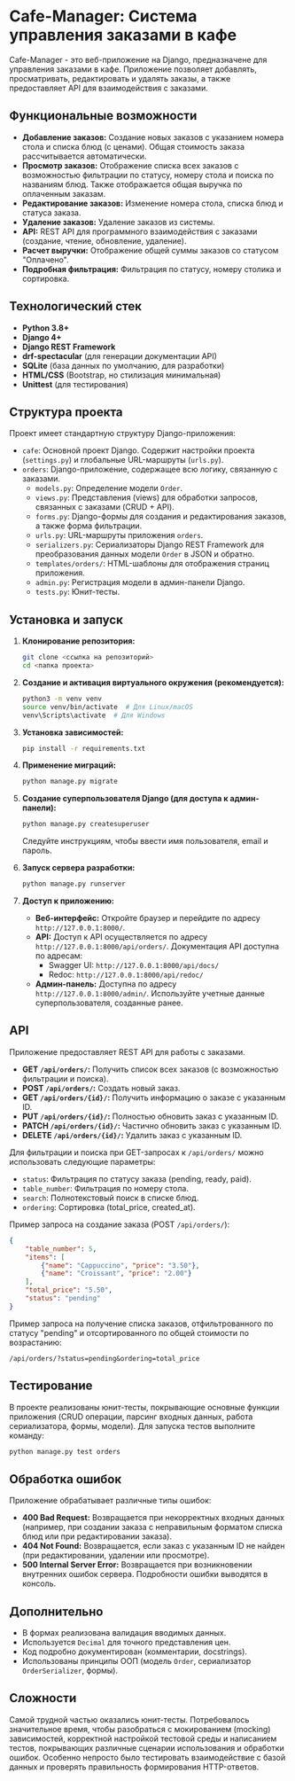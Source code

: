 # Cafe-Manager: Система управления заказами в кафе

Cafe-Manager - это веб-приложение на Django, предназначене для управления заказами в кафе.  Приложение позволяет добавлять, просматривать, редактировать и удалять заказы, а также предоставляет API для взаимодействия с заказами.

## Функциональные возможности

*   **Добавление заказов:**  Создание новых заказов с указанием номера стола и списка блюд (с ценами).  Общая стоимость заказа рассчитывается автоматически.
*   **Просмотр заказов:** Отображение списка всех заказов с возможностью фильтрации по статусу, номеру стола и поиска по названиям блюд.  Также отображается общая выручка по оплаченным заказам.
*   **Редактирование заказов:**  Изменение номера стола, списка блюд и статуса заказа.
*   **Удаление заказов:**  Удаление заказов из системы.
*   **API:**  REST API для программного взаимодействия с заказами (создание, чтение, обновление, удаление).
*   **Расчет выручки:**  Отображение общей суммы заказов со статусом "Оплачено".
*   **Подробная фильтрация:** Фильтрация по статусу, номеру столика и сортировка.

## Технологический стек

*   **Python 3.8+**
*   **Django 4+**
*   **Django REST Framework**
*   **drf-spectacular** (для генерации документации API)
*   **SQLite** (база данных по умолчанию, для разработки)
*   **HTML/CSS** (Bootstrap, но стилизация минимальная)
*   **Unittest** (для тестирования)

## Структура проекта

Проект имеет стандартную структуру Django-приложения:

*   `cafe`:  Основной проект Django.  Содержит настройки проекта (`settings.py`) и глобальные URL-маршруты (`urls.py`).
*   `orders`:  Django-приложение, содержащее всю логику, связанную с заказами.
    *   `models.py`:  Определение модели `Order`.
    *   `views.py`:  Представления (views) для обработки запросов, связанных с заказами (CRUD + API).
    *   `forms.py`:  Django-формы для создания и редактирования заказов, а также форма фильтрации.
    *   `urls.py`:  URL-маршруты приложения `orders`.
    *   `serializers.py`: Сериализаторы Django REST Framework для преобразования данных модели `Order` в JSON и обратно.
    *   `templates/orders/`:  HTML-шаблоны для отображения страниц приложения.
    *   `admin.py`: Регистрация модели в админ-панели Django.
    *   `tests.py`: Юнит-тесты.

## Установка и запуск

1.  **Клонирование репозитория:**

    ```bash
    git clone <ссылка на репозиторий>
    cd <папка проекта>
    ```

2.  **Создание и активация виртуального окружения (рекомендуется):**

    ```bash
    python3 -m venv venv
    source venv/bin/activate  # Для Linux/macOS
    venv\Scripts\activate  # Для Windows
    ```

3.  **Установка зависимостей:**

    ```bash
    pip install -r requirements.txt
    ```

4.  **Применение миграций:**

    ```bash
    python manage.py migrate
    ```

5.  **Создание суперпользователя Django (для доступа к админ-панели):**

    ```bash
    python manage.py createsuperuser
    ```
    Следуйте инструкциям, чтобы ввести имя пользователя, email и пароль.

6.  **Запуск сервера разработки:**

    ```bash
    python manage.py runserver
    ```

7.  **Доступ к приложению:**

    *   **Веб-интерфейс:**  Откройте браузер и перейдите по адресу `http://127.0.0.1:8000/`.
    *   **API:**  Доступ к API осуществляется по адресу `http://127.0.0.1:8000/api/orders/`.  Документация API доступна по адресам:
        *   Swagger UI: `http://127.0.0.1:8000/api/docs/`
        *   Redoc: `http://127.0.0.1:8000/api/redoc/`
    * **Админ-панель:** Доступна по адресу `http://127.0.0.1:8000/admin/`. Используйте учетные данные суперпользователя, созданные ранее.

## API

Приложение предоставляет REST API для работы с заказами.

*   **GET `/api/orders/`:**  Получить список всех заказов (с возможностью фильтрации и поиска).
*   **POST `/api/orders/`:**  Создать новый заказ.
*   **GET `/api/orders/{id}/`:**  Получить информацию о заказе с указанным ID.
*   **PUT `/api/orders/{id}/`:**  Полностью обновить заказ с указанным ID.
*   **PATCH `/api/orders/{id}/`:**  Частично обновить заказ с указанным ID.
*   **DELETE `/api/orders/{id}/`:**  Удалить заказ с указанным ID.

Для фильтрации и поиска при GET-запросах к `/api/orders/` можно использовать следующие параметры:

*   `status`:  Фильтрация по статусу заказа (pending, ready, paid).
*   `table_number`: Фильтрация по номеру стола.
*    `search`: Полнотекстовый поиск в списке блюд.
*   `ordering`: Сортировка (total_price, created_at).

Пример запроса на создание заказа (POST `/api/orders/`):

```json
{
    "table_number": 5,
    "items": [
        {"name": "Cappuccino", "price": "3.50"},
        {"name": "Croissant", "price": "2.00"}
    ],
    "total_price": "5.50",
    "status": "pending"
}
```
Пример запроса на получение списка заказов, отфильтрованного по статусу "pending" и отсортированного по общей стоимости по возрастанию:

```
/api/orders/?status=pending&ordering=total_price
```

## Тестирование

В проекте реализованы юнит-тесты, покрывающие основные функции приложения (CRUD операции, парсинг входных данных, работа сериализатора, формы, модели).  Для запуска тестов выполните команду:

```bash
python manage.py test orders
```

## Обработка ошибок

Приложение обрабатывает различные типы ошибок:

*   **400 Bad Request:**  Возвращается при некорректных входных данных (например, при создании заказа с неправильным форматом списка блюд или при редактировании заказа).
*   **404 Not Found:**  Возвращается, если заказ с указанным ID не найден (при редактировании, удалении или просмотре).
*   **500 Internal Server Error:** Возвращается при возникновении внутренних ошибок сервера. Подробности ошибки выводятся в консоль.

## Дополнительно

*   В формах реализована валидация вводимых данных.
*   Используется `Decimal` для точного представления цен.
*   Код подробно документирован (комментарии, docstrings).
*   Использованы принципы ООП (модель `Order`, сериализатор `OrderSerializer`, формы).

## Сложности

Самой трудной частью оказались юнит-тесты.  Потребовалось значительное время, чтобы разобраться с мокированием (mocking) зависимостей, корректной настройкой тестовой среды и написанием тестов, покрывающих различные сценарии использования и обработки ошибок.  Особенно непросто было тестировать взаимодействие с базой данных и проверять правильность формирования HTTP-ответов.
